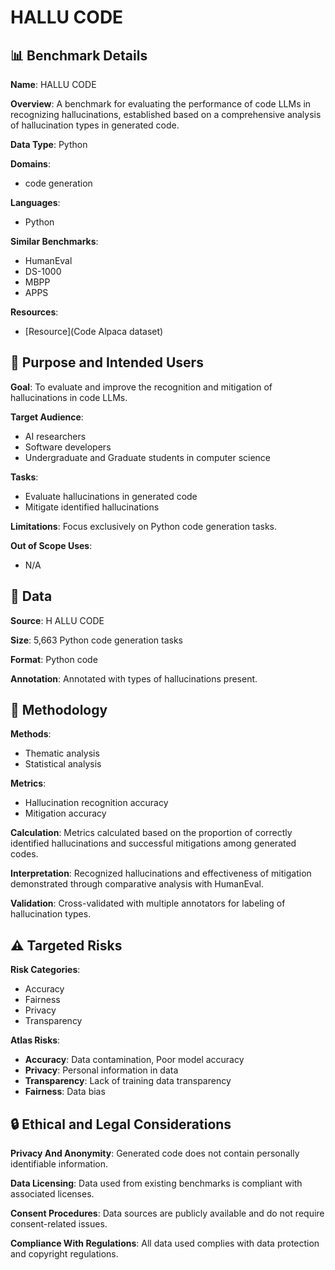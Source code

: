 # HALLU CODE

## 📊 Benchmark Details

**Name**: HALLU CODE

**Overview**: A benchmark for evaluating the performance of code LLMs in recognizing hallucinations, established based on a comprehensive analysis of hallucination types in generated code.

**Data Type**: Python

**Domains**:
- code generation

**Languages**:
- Python

**Similar Benchmarks**:
- HumanEval
- DS-1000
- MBPP
- APPS

**Resources**:
- [Resource](Code Alpaca dataset)

## 🎯 Purpose and Intended Users

**Goal**: To evaluate and improve the recognition and mitigation of hallucinations in code LLMs.

**Target Audience**:
- AI researchers
- Software developers
- Undergraduate and Graduate students in computer science

**Tasks**:
- Evaluate hallucinations in generated code
- Mitigate identified hallucinations

**Limitations**: Focus exclusively on Python code generation tasks.

**Out of Scope Uses**:
- N/A

## 💾 Data

**Source**: H ALLU CODE

**Size**: 5,663 Python code generation tasks

**Format**: Python code

**Annotation**: Annotated with types of hallucinations present.

## 🔬 Methodology

**Methods**:
- Thematic analysis
- Statistical analysis

**Metrics**:
- Hallucination recognition accuracy
- Mitigation accuracy

**Calculation**: Metrics calculated based on the proportion of correctly identified hallucinations and successful mitigations among generated codes.

**Interpretation**: Recognized hallucinations and effectiveness of mitigation demonstrated through comparative analysis with HumanEval.

**Validation**: Cross-validated with multiple annotators for labeling of hallucination types.

## ⚠️ Targeted Risks

**Risk Categories**:
- Accuracy
- Fairness
- Privacy
- Transparency

**Atlas Risks**:
- **Accuracy**: Data contamination, Poor model accuracy
- **Privacy**: Personal information in data
- **Transparency**: Lack of training data transparency
- **Fairness**: Data bias

## 🔒 Ethical and Legal Considerations

**Privacy And Anonymity**: Generated code does not contain personally identifiable information.

**Data Licensing**: Data used from existing benchmarks is compliant with associated licenses.

**Consent Procedures**: Data sources are publicly available and do not require consent-related issues.

**Compliance With Regulations**: All data used complies with data protection and copyright regulations.
